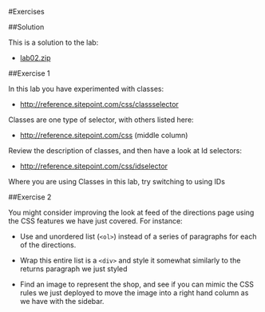 #Exercises

##Solution

This is a solution to the lab:

- [lab02.zip](./archives/lab02.zip)

##Exercise 1

In this lab you have experimented with classes:

- <http://reference.sitepoint.com/css/classselector>

Classes are one type of selector, with others listed here:

- <http://reference.sitepoint.com/css> (middle column)

Review the description of classes, and then have a look at Id selectors:

- <http://reference.sitepoint.com/css/idselector>

Where you are using Classes in this lab, try switching to using IDs

##Exercise 2

You might consider improving the look at feed of the directions page using the CSS features we have just covered. For instance:

- Use and unordered list (`<ol>`) instead of a series of paragraphs for each of the directions.

- Wrap this entire list is a `<div>` and style it somewhat similarly to the returns paragraph we just styled

- Find an image to represent the shop, and see if you can mimic the CSS rules we just deployed to move the image into a right hand column as we have with the sidebar.
